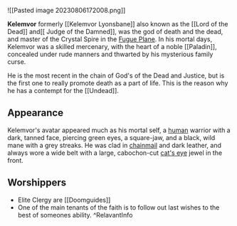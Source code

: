 ![[Pasted image 20230806172008.png]]

**Kelemvor** formerly [[Kelemvor Lyonsbane]] also known as the [[Lord of the Dead]] and[[ Judge of the Damned]], was the god of death and the dead, and master of the Crystal Spire in the [Fugue Plane](https://forgottenrealms.fandom.com/wiki/Fugue_Plane "Fugue Plane"). In his mortal days, Kelemvor was a skilled mercenary, with the heart of a noble [[Paladin]], concealed under rude manners and thwarted by his mysterious family curse.

He is the most recent in the chain of God's of the Dead and Justice, but is the first one to really promote death as a part of life. This is the reason why he has a contempt for the [[Undead]]. 

## Appearance

Kelemvor's avatar appeared much as his mortal self, a [human](https://forgottenrealms.fandom.com/wiki/Human "Human") warrior with a dark, tanned face, piercing green eyes, a square-jaw, and a black, wild mane with a grey streaks. He was clad in [chainmail](https://forgottenrealms.fandom.com/wiki/Chainmail "Chainmail") and dark leather, and always wore a wide belt with a large, cabochon-cut [cat's eye](https://forgottenrealms.fandom.com/wiki/Chrysocolla "Chrysocolla") jewel in the front.

## Worshippers

- Elite Clergy are [[Doomguides]]
- One of the main tenants of the faith is to follow out last wishes to the best of someones ability. 
^RelavantInfo